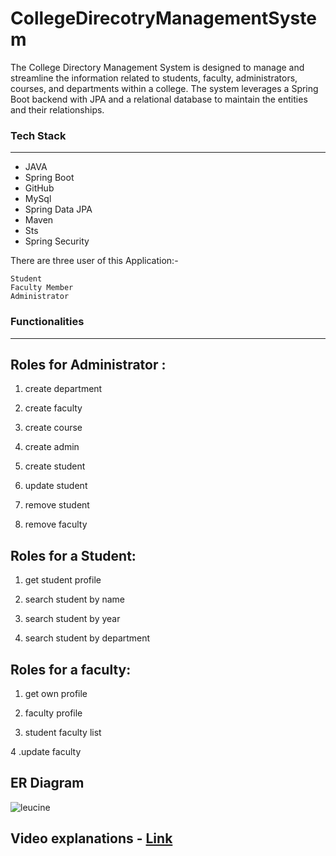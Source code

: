 # CollegeDirecotryManagementSystem

The College Directory Management System is designed to manage and streamline the information related to students, faculty, administrators, courses, and departments within a college. The system leverages a Spring Boot backend with JPA and a relational database to maintain the entities and their relationships.

### Tech Stack

------------

- JAVA
- Spring Boot
- GitHub
- MySql
- Spring Data JPA
- Maven
- Sts
- Spring Security

There are three user of this Application:-

    Student
    Faculty Member
    Administrator


### Functionalities

------------
## Roles for Administrator :

1. create department

2. create faculty

3. create course

4. create admin

5. create student

6. update student

7. remove student

8. remove faculty


## Roles for a Student:

1. get student profile

2. search student by name

3. search student by year

4. search student by department

## Roles for a faculty:

1. get own profile

2. faculty profile

3. student faculty list

4 .update faculty


## ER Diagram

![leucine](https://github.com/user-attachments/assets/b76bd0fa-7b5c-44ec-a588-c2dad5ba2b7e)


## Video explanations -  [Link]([https://github.com/rajsaurabh78/LibrarySystemFrontend](https://drive.google.com/file/d/1xQVF2SGUH4tKJJoFX9sLTeRJ0al16UgC/view?usp=sharing))
